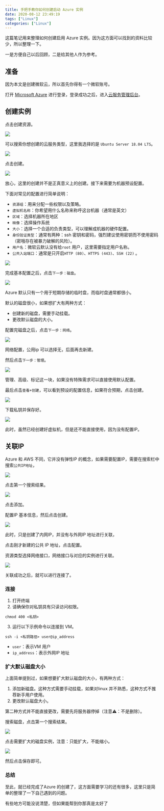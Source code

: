 ```yaml
---
title: 手把手教你如何创建启动 Azure 实例
date: 2020-08-12 23:49:19
tags: ["Linux"]
categories: ["Linux"]
---
```


这篇笔记用来整理如何创建启用 Azure 实例。因为这方面可以找到的资料比较少，所以整理一下。

一是方便自己以后回顾，二是给其他人作为参考。

<!-- more -->

## 准备
因为本文是创建微软云，所以首先你得有一个微软账号。

打开 [Microsoft Azure](https://azure.microsoft.com/zh-cn/) 进行登录，登录成功之后，进入[云服务管理后台](https://portal.azure.com/#home)。

## 创建实例

点击创建资源。

![](https://cdn.jsdelivr.net/gh/0xAiKang/CDN/blog/images/20200812135350.png)

可以搜索你想创建的云服务类型，这里我选择的是 `Ubuntu Server 18.04 LTS`。

![](https://cdn.jsdelivr.net/gh/0xAiKang/CDN/blog/images/20200812135625.png)

点击创建。

![](https://cdn.jsdelivr.net/gh/0xAiKang/CDN/blog/images/20200812135731.png)

放心，这里的创建并不是正真意义上的创建。接下来需要为机器预设配置。

下面对常见的配置进行简单说明：
* `资源组`：用来分配一些权限以及策略。
* `虚拟机名称`：你希望用什么名称来称呼这台机器（通常是英文）
* `区域`：选择机器所在地区
* `映像`：选择操作系统
* `大小`：选择一个合适的负责类型，可以理解成机器的硬件配置。
* `身份验证类型`：通常有两种：ssh 密钥和密码，强烈建议使用密钥而不使用密码（密哦存在被暴力破解的风险）。
* `用户名`：微软云默认没有给`root` 用户，这里需要指定用户名称。
* `公共入站端口`：通常是只开启`HTTP (80)`、`HTTPS (443)`、`SSH (22)` 。

![](https://cdn.jsdelivr.net/gh/0xAiKang/CDN/blog/images/20200812141205.png)

完成基本配置之后，点击`下一步：磁盘`。

![](https://cdn.jsdelivr.net/gh/0xAiKang/CDN/blog/images/20200812141834.png)

Azure 默认只有一个用于短期存储的临时盘，而临时盘通常都很小。

默认的磁盘很小，如果想扩大有两种方式：
* 创建新的磁盘，需要手动挂载。
* 更改默认磁盘的大小。

配置完磁盘之后，点击`下一步：网络`。

![](https://cdn.jsdelivr.net/gh/0xAiKang/CDN/blog/images/20200812142034.png)

网络配置，公用ip 可以选择无，后面再去新建。

然后点击`下一步：管理`。

![](https://cdn.jsdelivr.net/gh/0xAiKang/CDN/blog/images/20200812142317.png)

管理、高级、标记这一块，如果没有特殊需求可以直接使用默认配置。

最后点击`查看+创建`，可以看到预设的配置信息，如果符合预期，点击创建。

![](https://cdn.jsdelivr.net/gh/0xAiKang/CDN/blog/images/20200812142806.png)

下载私钥并保存好。

![](https://cdn.jsdelivr.net/gh/0xAiKang/CDN/blog/images/20200812152220.png)

此时，虽然已经创建好虚拟机，但是还不能直接使用，因为没有配置IP。

## 关联IP
Azure 和 AWS 不同，它并没有弹性IP 的概念，如果需要配置IP，需要在搜索栏中搜索`公共IP地址`，

![](https://cdn.jsdelivr.net/gh/0xAiKang/CDN/blog/images/20200812143323.png)

点击第一个搜索结果。

![](https://cdn.jsdelivr.net/gh/0xAiKang/CDN/blog/images/20200812143437.png)

点击添加。

配置IP 基本信息，然后点击创建。

![](https://cdn.jsdelivr.net/gh/0xAiKang/CDN/blog/images/20200812143641.png)

此时，只是创建了内网IP，并没有与外网IP 地址进行关联，

点击刚才新建的公共 IP 地址，点击配置。

资源类型选择网络接口，网络接口与对应的实例进行关联。

![](https://cdn.jsdelivr.net/gh/0xAiKang/CDN/blog/images/20200812153504.png)

关联成功之后，就可以进行连接了。

### 连接
1. 打开终端
2. 请确保你对私钥具有只读访问权限。

```
chmod 400 <私钥>
```
3. 运行以下示例命令以连接到 VM。

```
ssh -i <私钥路径> user@ip_address
```
* `user`：表示VM 用户
* `ip_address`：表示外网IP 地址

### 扩大默认磁盘大小
上面简单提到过，如果想要扩大默认磁盘的大小，有两种方式：
1. 添加新磁盘。这种方式需要手动挂载，如果对linux 并不熟悉，这种方式不推荐新手用户使用。
2. 更改默认磁盘大小。

第二种方式并不能直接更改，需要先将服务器停掉（注意⚠️：不是删除）。

搜索磁盘，点击第一个搜索结果。

![](https://cdn.jsdelivr.net/gh/0xAiKang/CDN/blog/images/20200812145110.png)

点击需要扩大的磁盘实例，注意：只能扩大，不能缩小。

![](https://cdn.jsdelivr.net/gh/0xAiKang/CDN/blog/images/20200812145326.png)

然后点击保存即可。

### 总结
至此，就已经完成了Azure 的创建了，这方面需要学习的还有很多，这里只是简单的整理了一下自己遇到的问题。

有些地方可能没说清楚，但如果能帮到你那真是太好了
